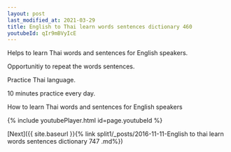 ```yaml
---
layout: post
last_modified_at: 2021-03-29
title: English to Thai learn words sentences dictionary 460 
youtubeId: qIr9mBVyIcE
---
```

 
 
Helps to learn Thai words and sentences for English speakers.

Opportunitiy to repeat the words sentences. 

Practice Thai language. 
 
10 minutes practice every day. 
 
How to learn Thai words and sentences for English speakers 
 
{% include youtubePlayer.html id=page.youtubeId %}
 
 
[Next]({{ site.baseurl }}{% link  split1/_posts/2016-11-11-English to thai learn words sentences dictionary 747 .md%})
 
